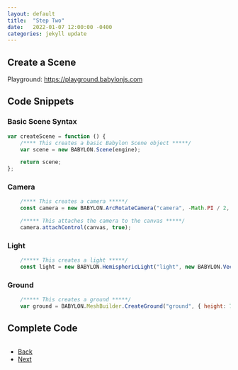 ```yaml
---
layout: default
title:  "Step Two"
date:   2022-01-07 12:00:00 -0400
categories: jekyll update
---
```

## Create a Scene

Playground: https://playground.babylonjs.com

## Code Snippets

### Basic Scene Syntax

```javascript
var createScene = function () {
    /**** This creates a basic Babylon Scene object *****/
    var scene = new BABYLON.Scene(engine);

    return scene;
};
```

### Camera

```javascript
    /**** This creates a camera *****/
    const camera = new BABYLON.ArcRotateCamera("camera", -Math.PI / 2, Math.PI / 2.5, 10, new BABYLON.Vector3(0, 0, 0));

    /***** This attaches the camera to the canvas *****/
    camera.attachControl(canvas, true);
```

### Light

```javascript
    /***** This creates a light *****/
    const light = new BABYLON.HemisphericLight("light", new BABYLON.Vector3(0, 1, 0), scene);
```

### Ground

```javascript
    /***** This creates a ground *****/
    var ground = BABYLON.MeshBuilder.CreateGround("ground", { height: 7, width: 7, subdivisions: 4 }, scene);
```

## Complete Code

```javascript

```

<ul class="actions">
<li><a href="https://aprilspeight.github.io/workshop-babylonjs/jekyll/update/2022/01/08/step-one.html" class="button special">Back</a></li>
<li><a href="https://aprilspeight.github.io/workshop-babylonjs/jekyll/update/2022/01/06/step-three.html" class="button">Next</a></li>
</ul>